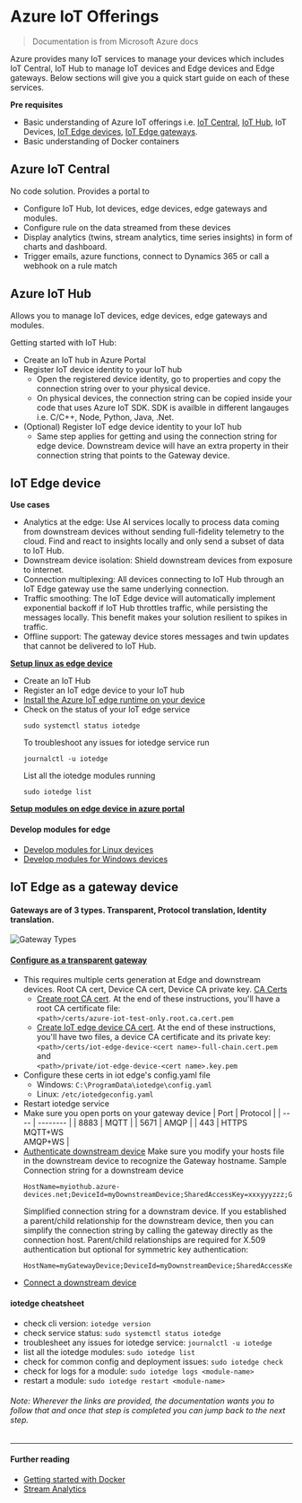 # **Azure IoT Offerings**
> Documentation is from Microsoft Azure docs

Azure provides many IoT services to manage your devices which includes IoT Central, IoT Hub to manage IoT devices and Edge devices and Edge gateways. Below sections will give you a quick start guide on each of these services.

**Pre requisites**
* Basic understanding of Azure IoT offerings i.e. [IoT Central](https://docs.microsoft.com/en-us/azure/iot-central/core/), [IoT Hub](https://docs.microsoft.com/en-us/azure/iot-hub/about-iot-hub), IoT Devices, [IoT Edge devices](https://docs.microsoft.com/en-us/azure/iot-edge/), [IoT Edge gateways](https://docs.microsoft.com/en-us/azure/iot-edge/how-to-create-transparent-gateway).
* Basic understanding of Docker containers


## **Azure IoT Central**
No code solution. Provides a portal to 

* Configure IoT Hub, Iot devices, edge devices, edge gateways and modules.
* Configure rule on the data streamed from these devices
* Display analytics (twins, stream analytics, time series insights) in form of charts and dashboard.
* Trigger emails, azure functions, connect to Dynamics 365 or call a webhook on a rule match

## **Azure IoT Hub**
Allows you to manage IoT devices, edge devices, edge gateways and modules.

Getting started with IoT Hub:
* Create an IoT hub in Azure Portal
* Register IoT device identity to your IoT hub
  * Open the registered device identity, go to properties and copy the connection string over to your physical device. 
  * On physical devices, the connection string can be copied inside your code that uses Azure IoT SDK. SDK is availble in different langauges i.e. C/C++, Node, Python, Java, .Net.
* (Optional) Register IoT edge device identity to your IoT hub
  * Same step applies for getting and using the connection string for edge device. Downstream device will have an extra property in their connection string that points to the Gateway device.

## **IoT Edge device**
**Use cases**
  * Analytics at the edge: Use AI services locally to process data coming from downstream devices without sending full-fidelity telemetry to the cloud. Find and react to insights locally and only send a subset of data to IoT Hub.
  * Downstream device isolation: Shield downstream devices from exposure to internet. 
  * Connection multiplexing: All devices connecting to IoT Hub through an IoT Edge gateway use the same underlying connection.
  * Traffic smoothing:  The IoT Edge device will automatically implement exponential backoff if IoT Hub throttles traffic, while persisting the messages locally. This benefit makes your solution resilient to spikes in traffic.
  * Offline support: The gateway device stores messages and twin updates that cannot be delivered to IoT Hub.

**[Setup linux as edge device](https://docs.microsoft.com/en-us/azure/iot-edge/quickstart-linux)**
* Create an IoT Hub
* Register an IoT edge device to your IoT hub
* [Install the Azure IoT edge runtime on your device](https://docs.microsoft.com/en-us/azure/iot-edge/how-to-install-iot-edge-linux)
* Check on the status of your IoT edge service
  ```
  sudo systemctl status iotedge
  ```
  To troubleshoot any issues for iotedge service run
  ```
  journalctl -u iotedge
  ```
  List all the iotedge modules running
  ```
  sudo iotedge list
  ```

**[Setup modules on edge device in azure portal](https://docs.microsoft.com/en-us/azure/iot-edge/quickstart-linux#deploy-a-module)**

#### **Develop modules for edge**
* [Develop modules for Linux devices](https://docs.microsoft.com/en-us/azure/iot-edge/tutorial-develop-for-linux)
* [Develop modules for Windows devices](https://docs.microsoft.com/en-us/azure/iot-edge/tutorial-develop-for-windows)

## **IoT Edge as a gateway device**
#### **Gateways are of 3 types. Transparent, Protocol translation, Identity translation.**
  ![Gateway Types](https://docs.microsoft.com/en-us/azure/iot-edge/media/iot-edge-as-gateway/edge-as-gateway.png)

#### **[Configure as a transparent gateway](https://docs.microsoft.com/en-us/azure/iot-edge/how-to-create-transparent-gateway)**
* This requires multiple certs generation at Edge and downstream devices. Root CA cert, Device CA cert, Device CA private key.
  [CA Certs](https://docs.microsoft.com/en-us/azure/iot-edge/media/how-to-create-transparent-gateway/gateway-setup.png)
  * [Create root CA cert](https://docs.microsoft.com/en-us/azure/iot-edge/how-to-create-test-certificates#create-root-ca-certificate). At the end of these instructions, you'll have a root CA certificate file:  
  `<path>/certs/azure-iot-test-only.root.ca.cert.pem`
  * [Create IoT edge device CA cert](https://docs.microsoft.com/en-us/azure/iot-edge/how-to-create-test-certificates#create-iot-edge-device-ca-certificates). At the end of these instructions, you'll have two files, a device CA certificate and its private key:  
  `<path>/certs/iot-edge-device-<cert name>-full-chain.cert.pem` and  
  `<path>/private/iot-edge-device-<cert name>.key.pem`  
* Configure these certs in iot edge's config.yaml file
  * Windows: `C:\ProgramData\iotedge\config.yaml`
  * Linux: `/etc/iotedgeconfig.yaml`
* Restart iotedge service
* Make sure you open ports on your gateway device
    | Port | Protocol |
    | ---- | -------- |
    | 8883 | MQTT |
    | 5671 | AMQP |
    | 443 | HTTPS <br> MQTT+WS <br> AMQP+WS |
* [Authenticate downstream device](https://docs.microsoft.com/en-us/azure/iot-edge/how-to-authenticate-downstream-device)
    Make sure you modify your hosts file in the downstream device to recognize the Gateway hostname.
	Sample Connection string for a downstream device
	```
	HostName=myiothub.azure-devices.net;DeviceId=myDownstreamDevice;SharedAccessKey=xxxyyyzzz;GatewayHostName=myGatewayDevice
	```
	Simplified connection string for a downstram device. If you established a parent/child relationship for the downstream device, then you can simplify the connection string by calling the gateway directly as the connection host. Parent/child relationships are required for X.509 authentication but optional for symmetric key authentication:
	```
	HostName=myGatewayDevice;DeviceId=myDownstreamDevice;SharedAccessKey=xxxyyyzzz
	```
* [Connect a downstream device](https://docs.microsoft.com/en-us/azure/iot-edge/how-to-connect-downstream-device)

#### **iotedge cheatsheet**
* check cli version: `iotedge version`
* check service status: `sudo systemctl status iotedge`
* troublesheet any issues for iotedge service: `journalctl -u iotedge`
* list all the iotedge modules: `sudo iotedge list`
* check for common config and deployment issues: `sudo iotedge check`
* check for logs for a module: `sudo iotedge logs <module-name>`
* restart a module: `sudo iotedge restart <module-name>`

###### Note: Wherever the links are provided, the documentation wants you to follow that and once that step is completed you can jump back to the next step.

***

#### Further reading
* [Getting started with Docker](https://docs.docker.com/get-started/)
* [Stream Analytics](https://docs.microsoft.com/en-us/azure/stream-analytics/)
